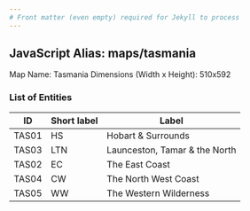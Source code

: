 ```yaml
---
# Front matter (even empty) required for Jekyll to process
---
```


## JavaScript Alias: maps/tasmania

Map Name: Tasmania
Dimensions (Width x Height): 510x592





### List of Entities

ID | Short label | Label
---|---|---|
TAS01|HS|Hobart & Surrounds
TAS03|LTN|Launceston, Tamar & the North
TAS02|EC|The East Coast
TAS04|CW|The North West Coast
TAS05|WW|The Western Wilderness